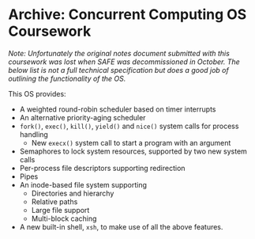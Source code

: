 # Archive: Concurrent Computing OS Coursework

*Note: Unfortunately the original notes document submitted with this coursework was lost when SAFE was
decommissioned in October. The below list is not a full technical specification but does a good job of
outlining the functionality of the OS.*

This OS provides:

* A weighted round-robin scheduler based on timer interrupts
* An alternative priority-aging scheduler
* `fork()`, `exec()`, `kill()`, `yield()` and `nice()` system calls for process handling
    * New `execx()` system call to start a program with an argument
* Semaphores to lock system resources, supported by two new system calls
* Per-process file descriptors supporting redirection
* Pipes
* An inode-based file system supporting
    * Directories and hierarchy
    * Relative paths
    * Large file support
    * Multi-block caching
* A new built-in shell, `xsh`, to make use of all the above features.

